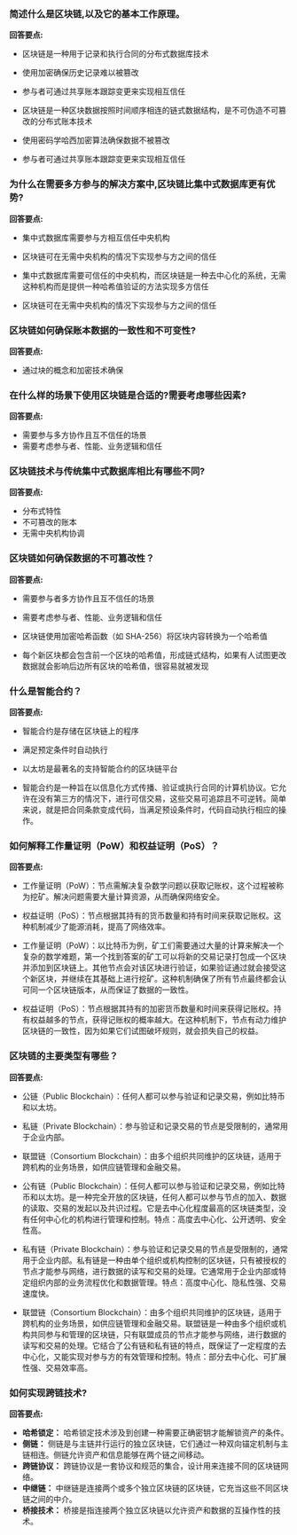 

### 简述什么是区块链,以及它的基本工作原理。

**回答要点:**

- 区块链是一种用于记录和执行合同的分布式数据库技术
- 使用加密确保历史记录难以被篡改
- 参与者可通过共享账本跟踪变更来实现相互信任


- 区块链是一种区块数据按照时间顺序相连的链式数据结构，是不可伪造不可篡改的分布式账本技术
- 使用密码学哈西加密算法确保数据不被篡改
- 参与者可通过共享账本跟踪变更来实现相互信任

### 为什么在需要多方参与的解决方案中,区块链比集中式数据库更有优势?

**回答要点:**

- 集中式数据库需要参与方相互信任中央机构
- 区块链可在无需中央机构的情况下实现参与方之间的信任

- 集中式数据库需要可信任的中央机构，而区块链是一种去中心化的系统，无需这种机构而是提供一种哈希值验证的方法实现多方信任
- 区块链可在无需中央机构的情况下实现参与方之间的信任

### 区块链如何确保账本数据的一致性和不可变性?

**回答要点:**

- 通过块的概念和加密技术确保

### 在什么样的场景下使用区块链是合适的?需要考虑哪些因素?

**回答要点:**

- 需要参与多方协作且互不信任的场景
- 需要考虑参与者、性能、业务逻辑和信任

### 区块链技术与传统集中式数据库相比有哪些不同?

**回答要点:**

- 分布式特性
- 不可篡改的账本
- 无需中央机构协调

### 区块链如何确保数据的不可篡改性？

**回答要点:**

- 需要参与者多方协作且互不信任的场景
- 需要考虑参与者、性能、业务逻辑和信任

- 区块链使用加密哈希函数（如 SHA-256）将区块内容转换为一个哈希值
- 每个新区块都会包含前一个区块的哈希值，形成链式结构，如果有人试图更改数据就会影响后边所有区块的哈希值，很容易就被发现

### 什么是智能合约？

**回答要点:**

- 智能合约是存储在区块链上的程序
- 满足预定条件时自动执行
- 以太坊是最著名的支持智能合约的区块链平台
  
- 智能合约是一种旨在以信息化方式传播、验证或执行合同的计算机协议。它允许在没有第三方的情况下，进行可信交易，这些交易可追踪且不可逆转。简单来说，就是把合同条款变成代码，当满足预设条件时，代码自动执行相应的操作。

### 如何解释工作量证明（PoW）和权益证明（PoS）？

**回答要点:**

- 工作量证明（PoW）：节点需解决复杂数学问题以获取记账权，这个过程被称为挖矿。解决问题需要大量计算资源，从而确保网络安全。
- 权益证明（PoS）：节点根据其持有的货币数量和持有时间来获取记账权。这种机制减少了能源消耗，提高了网络效率。

- 工作量证明（PoW）：以比特币为例，矿工们需要通过大量的计算来解决一个复杂的数学难题，第一个找到答案的矿工可以将新的交易记录打包成一个区块并添加到区块链上。其他节点会对该区块进行验证，如果验证通过就会接受这个新区块，并继续在其基础上进行挖矿。这种机制确保了所有节点最终都会认可同一个区块链版本，从而保证了数据的一致性。
- 权益证明（PoS）：节点根据其持有的加密货币数量和时间来获得记账权。持有权益越多的节点，获得记账权的概率越大。在这种机制下，节点有动力维护区块链的一致性，因为如果它们试图破坏规则，就会损失自己的权益。
### 区块链的主要类型有哪些？

**回答要点:**

- 公链（Public Blockchain）：任何人都可以参与验证和记录交易，例如比特币和以太坊。
- 私链（Private Blockchain）：参与验证和记录交易的节点是受限制的，通常用于企业内部。
- 联盟链（Consortium Blockchain）：由多个组织共同维护的区块链，适用于跨机构的业务场景，如供应链管理和金融交易。

- 公有链（Public Blockchain）：任何人都可以参与验证和记录交易，例如比特币和以太坊。是一种完全开放的区块链，任何人都可以参与节点的加入、数据的读取、交易的发起以及共识过程。它是去中心化程度最高的区块链类型，没有任何中心化的机构进行管理和控制。特点：高度去中心化、公开透明、安全性高。
- 私有链（Private Blockchain）：参与验证和记录交易的节点是受限制的，通常用于企业内部。私有链是一种由单个组织或机构控制的区块链，只有被授权的节点才能参与网络，进行数据的读写和交易的处理。它通常用于企业内部或特定组织内部的业务流程优化和数据管理。特点：高度中心化、隐私性强、交易速度快。
- 联盟链（Consortium Blockchain）：由多个组织共同维护的区块链，适用于跨机构的业务场景，如供应链管理和金融交易。联盟链是一种由多个组织或机构共同参与和管理的区块链，只有联盟成员的节点才能参与网络，进行数据的读写和交易的处理。它结合了公有链和私有链的特点，既保证了一定程度的去中心化，又能实现对参与方的有效管理和控制。特点：部分去中心化、可扩展性强、交易效率高。

### 如何实现跨链技术?

**回答要点:**

- **哈希锁定：** 哈希锁定技术涉及到创建一种需要正确密钥才能解锁资产的条件。
- **侧链：** 侧链是与主链并行运行的独立区块链，它们通过一种双向锚定机制与主链相连。侧链允许资产和信息能够在两个链之间移动。
- **跨链协议：** 跨链协议是一套协议和规范的集合，设计用来连接不同的区块链网络。
- **中继链：** 中继链是连接两个或多个独立区块链的区块链，它充当这些不同区块链之间的中介。
- **桥接技术：** 桥接是指连接两个独立区块链以允许资产和数据的互操作性的技术。
